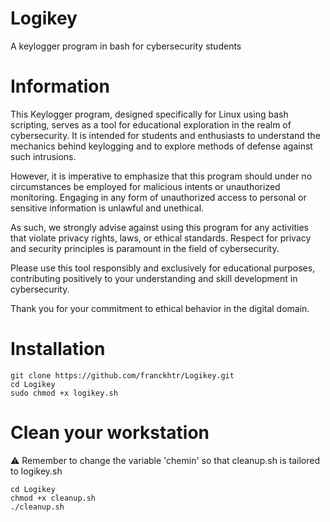 # Logikey
A keylogger program in bash for cybersecurity students

# Information
This Keylogger program, designed specifically for Linux using bash scripting, serves as a tool for educational exploration in the realm of cybersecurity. It is intended for students and enthusiasts to understand the mechanics behind keylogging and to explore methods of defense against such intrusions.

However, it is imperative to emphasize that this program should under no circumstances be employed for malicious intents or unauthorized monitoring. Engaging in any form of unauthorized access to personal or sensitive information is unlawful and unethical.

As such, we strongly advise against using this program for any activities that violate privacy rights, laws, or ethical standards. Respect for privacy and security principles is paramount in the field of cybersecurity.

Please use this tool responsibly and exclusively for educational purposes, contributing positively to your understanding and skill development in cybersecurity.

Thank you for your commitment to ethical behavior in the digital domain.

# Installation
    git clone https://github.com/franckhtr/Logikey.git
    cd Logikey
    sudo chmod +x logikey.sh

# Clean your workstation
⚠ Remember to change the variable 'chemin' so that cleanup.sh is tailored to logikey.sh

    cd Logikey
    chmod +x cleanup.sh
    ./cleanup.sh

